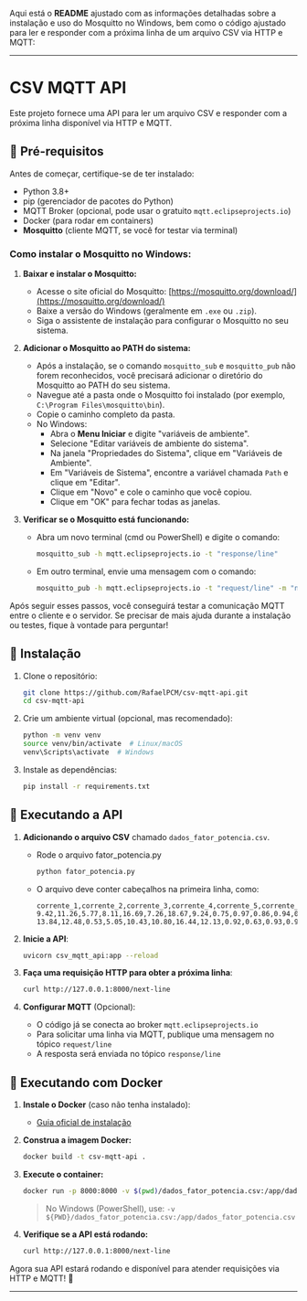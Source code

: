 Aqui está o **README** ajustado com as informações detalhadas sobre a instalação e uso do Mosquitto no Windows, bem como o código ajustado para ler e responder com a próxima linha de um arquivo CSV via HTTP e MQTT:

---

# CSV MQTT API

Este projeto fornece uma API para ler um arquivo CSV e responder com a próxima linha disponível via HTTP e MQTT.

## 📌 Pré-requisitos

Antes de começar, certifique-se de ter instalado:
- Python 3.8+
- pip (gerenciador de pacotes do Python)
- MQTT Broker (opcional, pode usar o gratuito `mqtt.eclipseprojects.io`)
- Docker (para rodar em containers)
- **Mosquitto** (cliente MQTT, se você for testar via terminal)

### **Como instalar o Mosquitto no Windows:**

1. **Baixar e instalar o Mosquitto:**
   - Acesse o site oficial do Mosquitto: [https://mosquitto.org/download/](https://mosquitto.org/download/)
   - Baixe a versão do Windows (geralmente em `.exe` ou `.zip`).
   - Siga o assistente de instalação para configurar o Mosquitto no seu sistema.

2. **Adicionar o Mosquitto ao PATH do sistema:**
   - Após a instalação, se o comando `mosquitto_sub` e `mosquitto_pub` não forem reconhecidos, você precisará adicionar o diretório do Mosquitto ao PATH do seu sistema.
   - Navegue até a pasta onde o Mosquitto foi instalado (por exemplo, `C:\Program Files\mosquitto\bin`).
   - Copie o caminho completo da pasta.
   - No Windows:
     - Abra o **Menu Iniciar** e digite "variáveis de ambiente".
     - Selecione "Editar variáveis de ambiente do sistema".
     - Na janela "Propriedades do Sistema", clique em "Variáveis de Ambiente".
     - Em "Variáveis de Sistema", encontre a variável chamada `Path` e clique em "Editar".
     - Clique em "Novo" e cole o caminho que você copiou.
     - Clique em "OK" para fechar todas as janelas.

3. **Verificar se o Mosquitto está funcionando:**
   - Abra um novo terminal (cmd ou PowerShell) e digite o comando:
     ```bash
     mosquitto_sub -h mqtt.eclipseprojects.io -t "response/line"
     ```
   - Em outro terminal, envie uma mensagem com o comando:
     ```bash
     mosquitto_pub -h mqtt.eclipseprojects.io -t "request/line" -m "next"
     ```

Após seguir esses passos, você conseguirá testar a comunicação MQTT entre o cliente e o servidor. Se precisar de mais ajuda durante a instalação ou testes, fique à vontade para perguntar!

## 🚀 Instalação

1. Clone o repositório:
   ```bash
   git clone https://github.com/RafaelPCM/csv-mqtt-api.git
   cd csv-mqtt-api
   ```

2. Crie um ambiente virtual (opcional, mas recomendado):
   ```bash
   python -m venv venv
   source venv/bin/activate  # Linux/macOS
   venv\Scripts\activate  # Windows
   ```

3. Instale as dependências:
   ```bash
   pip install -r requirements.txt
   ```

## 🏃 Executando a API

1. **Adicionando o arquivo CSV** chamado `dados_fator_potencia.csv`.
   - Rode o arquivo fator_potencia.py
      ``` bash
      python fator_potencia.py
      ```

   - O arquivo deve conter cabeçalhos na primeira linha, como:
     ```csv
     corrente_1,corrente_2,corrente_3,corrente_4,corrente_5,corrente_6,corrente_7,corrente_8,fator_potencia_1,fator_potencia_2,fator_potencia_3,fator_potencia_4,fator_potencia_5,fator_potencia_6,fator_potencia_7,fator_potencia_8,corrente_central,fator_potencia_central,classe
     9.42,11.26,5.77,8.11,16.69,7.26,18.67,9.24,0.75,0.97,0.86,0.94,0.91,0.92,0.96,0.78,86.42,0.90,MEDIDOR1
     13.84,12.48,0.53,5.05,10.43,10.80,16.44,12.13,0.92,0.63,0.93,0.95,0.91,0.97,0.95,0.97,81.70,0.90,MEDIDOR2
     ```

2. **Inicie a API**:
   ```bash
   uvicorn csv_mqtt_api:app --reload
   ```

3. **Faça uma requisição HTTP para obter a próxima linha**:
   ```bash
   curl http://127.0.0.1:8000/next-line
   ```

4. **Configurar MQTT** (Opcional):
   - O código já se conecta ao broker `mqtt.eclipseprojects.io`
   - Para solicitar uma linha via MQTT, publique uma mensagem no tópico `request/line`
   - A resposta será enviada no tópico `response/line`

## 🐳 Executando com Docker

1. **Instale o Docker** (caso não tenha instalado):
   - [Guia oficial de instalação](https://docs.docker.com/get-docker/)

2. **Construa a imagem Docker:**
   ```bash
   docker build -t csv-mqtt-api .
   ```

3. **Execute o container:**
   ```bash
   docker run -p 8000:8000 -v $(pwd)/dados_fator_potencia.csv:/app/dados_fator_potencia.csv csv-mqtt-api
   ```
   > No Windows (PowerShell), use: `-v ${PWD}/dados_fator_potencia.csv:/app/dados_fator_potencia.csv`

4. **Verifique se a API está rodando:**
   ```bash
   curl http://127.0.0.1:8000/next-line
   ```

Agora sua API estará rodando e disponível para atender requisições via HTTP e MQTT! 🚀

---